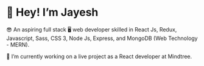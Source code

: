 # 👋 Hey! I’m Jayesh 
😎 An aspiring full stack 🖥️ web developer skilled in React Js, Redux, Javascript, Sass, CSS 3, Node Js, Express, and MongoDB (Web Technology - MERN).

🌟 I’m currently working on a live project as a React developer at Mindtree.
